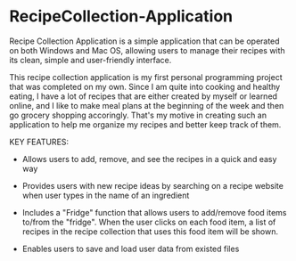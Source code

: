 # RecipeCollection-Application

Recipe Collection Application is a simple application that can be operated on both Windows and Mac OS, allowing users to manage their recipes with its clean, simple and user-friendly interface. 

This recipe collection application is my first personal programming project that was completed on my own. 
Since I am quite into cooking and healthy eating, I have a lot of recipes that are either created by myself or learned online, and I like to make meal plans at the beginning of the week and then go grocery shopping accoringly. That's my motive in creating such an application to help me organize my recipes and better keep track of them. 

KEY FEATURES:
- Allows users to add, remove, and see the recipes in a quick and easy way

- Provides users with new recipe ideas by searching on a recipe website when user types in the name of an ingredient 

- Includes a "Fridge" function that allows users to add/remove food items to/from the "fridge". When the user clicks on each food item, a list of recipes in the recipe collection that uses this food item will be shown.

- Enables users to save and load user data from existed files
